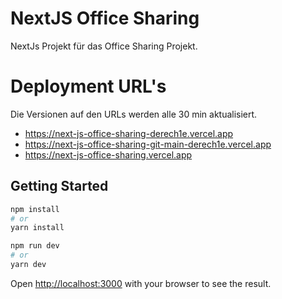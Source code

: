 # NextJS Office Sharing

NextJs Projekt für das Office Sharing Projekt.

# Deployment URL's

Die Versionen auf den URLs werden alle 30 min aktualisiert.

- https://next-js-office-sharing-derech1e.vercel.app
- https://next-js-office-sharing-git-main-derech1e.vercel.app
- https://next-js-office-sharing.vercel.app

## Getting Started

```bash
npm install
# or
yarn install

npm run dev
# or
yarn dev
```

Open [http://localhost:3000](http://localhost:3000) with your browser to see the result.